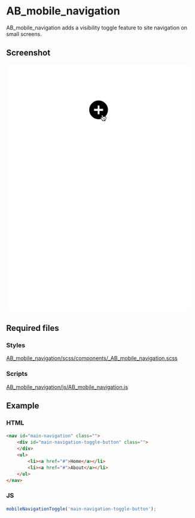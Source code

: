 AB_mobile_navigation
==========

AB_mobile_navigation adds a visibility toggle feature to site navigation on small screens.

## Screenshot

![Screenshot](/screenshot.gif?raw=true)

## Required files

### Styles
[AB_mobile_navigation/scss/components/_AB_mobile_navigation.scss](https://github.com/andybeckmann/AB_mobile_navigation/blob/master/scss/components/_AB_mobile_navigation.scss)

### Scripts
[AB_mobile_navigation/js/AB_mobile_navigation.js](https://github.com/andybeckmann/AB_mobile_navigation/blob/master/js/AB_mobile_navigation.js)

## Example

### HTML
```html
<nav id="main-navigation" class="">
	<div id="main-navigation-toggle-button" class="">
	</div>
	<ul>
		<li><a href="#">Home</a></li>
		<li><a href="#">About</a></li>
	</ul>
</nav>
```

### JS
```javascript
mobileNavigationToggle('main-navigation-toggle-button');
```